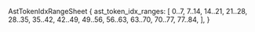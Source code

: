 AstTokenIdxRangeSheet {
    ast_token_idx_ranges: [
        0..7,
        7..14,
        14..21,
        21..28,
        28..35,
        35..42,
        42..49,
        49..56,
        56..63,
        63..70,
        70..77,
        77..84,
    ],
}